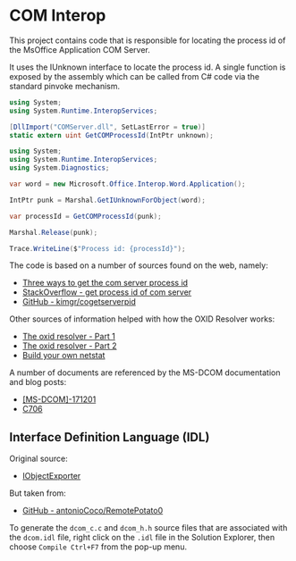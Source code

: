 # COM Interop

This project contains code that is responsible for locating the process id of the MsOffice Application COM Server.

It uses the IUnknown interface to locate the process id. A single function is exposed by the assembly which can be called
from C# code via the standard pinvoke mechanism.

```csharp
using System;
using System.Runtime.InteropServices;

[DllImport("COMServer.dll", SetLastError = true)]
static extern uint GetCOMProcessId(IntPtr unknown);
```

```csharp
using System;
using System.Runtime.InteropServices;
using System.Diagnostics;

var word = new Microsoft.Office.Interop.Word.Application();

IntPtr punk = Marshal.GetIUnknownForObject(word);

var processId = GetCOMProcessId(punk);

Marshal.Release(punk);

Trace.WriteLine($"Process id: {processId}");
```

The code is based on a number of sources found on the web, namely:

* [Three ways to get the com server process id](https://www.apriorit.com/dev-blog/724-windows-three-ways-to-get-com-server-process-id)
* [StackOverflow - get process id of com server](https://stackoverflow.com/questions/5046433/get-process-id-of-com-server)
* [GitHub - kimgr/cogetserverpid](https://github.com/kimgr/cogetserverpid)

Other sources of information helped with how the OXID Resolver works:

* [The oxid resolver - Part 1](https://airbus-cyber-security.com/the-oxid-resolver-part-1-remote-enumeration-of-network-interfaces-without-any-authentication/)
* [The oxid resolver - Part 2](https://airbus-cyber-security.com/the-oxid-resolver-part-2-accessing-a-remote-object-inside-dcom/)
* [Build your own netstat](https://timvw.be/2007/09/09/build-your-own-netstat.exe-with-c/)

A number of documents are referenced by the MS-DCOM documentation and blog posts:

* [[MS-DCOM]-171201](../[MS-DCOM]-171201.pdf)
* [C706](../c706.pdf)

## Interface Definition Language (IDL)

Original source:

* [IObjectExporter](https://docs.microsoft.com/en-us/openspecs/windows_protocols/ms-dcom/49aef5a4-f0ad-4478-abb5-cb9446dc13c6)

But taken from:

* [GitHub - antonioCoco/RemotePotato0](https://github.com/antonioCoco/RemotePotato0/blob/main/RogueOxidResolver.idl)

To generate the `dcom_c.c` and `dcom_h.h` source files that are associated with the `dcom.idl` file, right click on the `.idl` file in
the Solution Explorer, then choose `Compile Ctrl+F7` from the pop-up menu.
